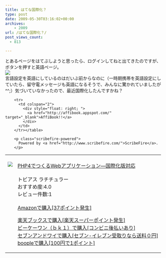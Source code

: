 ```yaml
---
title: はてな国際化？
type: post
date: 2009-05-30T03:16:02+00:00
archives:
    - 2009
url: /はてな国際化？/
post_views_count:
  - 813

---
```

とあるページをはてぶしようと思ったら、ログインしてねと出てきたのですが、ボタンを押すと英語ページ。  
<img style="max-width: 460px;" src="https://i0.wp.com/jqinglong.html.xdomain.jp/bimg/hatena.png" data-recalc-dims="1" />  
言語設定を英語にしているのはだいぶ前からなのに（一時期携帯を英語設定にしていたら、留守電メッセージも英語になるそうで、みんなに驚かれていましたが^^;）気づいていなかったので、最近国際化したんですかね？

<table>
  <tr>
    <td style="vertical-align:top;">
      <a href="http://www.amazon.co.jp/PHP4%E3%81%A7%E3%81%A4%E3%81%8F%E3%82%8BWeb%E3%82%A2%E3%83%97%E3%83%AA%E3%82%B1%E3%83%BC%E3%82%B7%E3%83%A7%E3%83%B3%E2%80%95%E5%9B%BD%E9%9A%9B%E5%8C%96%E7%89%88%E5%AF%BE%E5%BF%9C-%E3%83%88%E3%83%93%E3%82%A2%E3%82%B9-%E3%83%A9%E3%83%81%E3%83%81%E3%83%A5%E3%83%A9%E3%83%BC/dp/489471454X%3FSubscriptionId%3D1JWQWN8E4Z5TR27962G2%26tag%3Dgaeaffibook-22%26linkCode%3Dxm2%26camp%3D2025%26creative%3D165953%26creativeASIN%3D489471454X" target="_blank"><br /> <img src="https://i0.wp.com/ecx.images-amazon.com/images/I/61WTJ725EXL._SL160_.jpg" style="border-style:none;" data-recalc-dims="1" /><br /> </a>
    </td>
    <td style="vertical-align:top;">
      <a href="http://www.amazon.co.jp/PHP4%E3%81%A7%E3%81%A4%E3%81%8F%E3%82%8BWeb%E3%82%A2%E3%83%97%E3%83%AA%E3%82%B1%E3%83%BC%E3%82%B7%E3%83%A7%E3%83%B3%E2%80%95%E5%9B%BD%E9%9A%9B%E5%8C%96%E7%89%88%E5%AF%BE%E5%BF%9C-%E3%83%88%E3%83%93%E3%82%A2%E3%82%B9-%E3%83%A9%E3%83%81%E3%83%81%E3%83%A5%E3%83%A9%E3%83%BC/dp/489471454X%3FSubscriptionId%3D1JWQWN8E4Z5TR27962G2%26tag%3Dgaeaffibook-22%26linkCode%3Dxm2%26camp%3D2025%26creative%3D165953%26creativeASIN%3D489471454X" target="_blank"><br /> PHP4でつくるWebアプリケーション―国際化版対応<br /> </a><br /> トビアス ラチチュラー<br /> おすすめ度:4.0<br /> レビュー件数:1<br /> <a href="http://www.amazon.co.jp/PHP4%E3%81%A7%E3%81%A4%E3%81%8F%E3%82%8BWeb%E3%82%A2%E3%83%97%E3%83%AA%E3%82%B1%E3%83%BC%E3%82%B7%E3%83%A7%E3%83%B3%E2%80%95%E5%9B%BD%E9%9A%9B%E5%8C%96%E7%89%88%E5%AF%BE%E5%BF%9C-%E3%83%88%E3%83%93%E3%82%A2%E3%82%B9-%E3%83%A9%E3%83%81%E3%83%81%E3%83%A5%E3%83%A9%E3%83%BC/dp/489471454X%3FSubscriptionId%3D1JWQWN8E4Z5TR27962G2%26tag%3Dgaeaffibook-22%26linkCode%3Dxm2%26camp%3D2025%26creative%3D165953%26creativeASIN%3D489471454X" target="_blank"><br /> Amazonで購入[37ポイント発生]<br /> </a></p>
      <p>
        <a href="http://px.a8.net/svt/ejp?a8mat=1HPMBD+EAZZ1U+5WS+C1DUQ&#038;a8ejpredirect=http%3A%2F%2Fsearch.books.rakuten.co.jp%2Fbksearch%2Fdt%3Fg%3D001%26bisbn%3D489471454X" target="_blank">楽天ブックスで購入[楽天スーパーポイント発生]</a><br /> <img border="0" width="1" height="1" src="https://i2.wp.com/www12.a8.net/0.gif?resize=1%2C1" alt="" data-recalc-dims="1" /><br /> <a href="http://px.a8.net/svt/ejp?a8mat=1HRMFS+EEKKOI+10UY+HUKPU&#038;a8ejpredirect=http%3A%2F%2Fwww.bk1.jp%2FkeywordSearchResult%2F%3Fkeyword%3D489471454X%26storeCd%3D1%26searchFlg%3D9%26x%3D43%26y%3D11%26partnerid%3D02a801" target="_blank">ビーケーワン（ｂｋ１）で購入[コンビニ後払いあり]</a><br /> <img border="0" width="1" height="1" src="https://i2.wp.com/www12.a8.net/0.gif?resize=1%2C1" alt="" data-recalc-dims="1" /><br /> <a href="http://click.linksynergy.com/fs-bin/statform?id=aR0TIOX*qAA&#038;offerid=137560&#038;bnid=1490&#038;subid=&#038;subid=0&#038;kword_in=489471454X&#038;oop=on" target="_blank">セブンアンドワイで購入[セブン-イレブン受取りなら送料０円]</a><IMG width=1 height=1 border=0 src="http://ad.linksynergy.com/fs-bin/show?id=aR0TIOX*qAA&bids=137560&type=5&subid=0" /><br /> <a href="http://click.linksynergy.com/fs-bin/statform?id=aR0TIOX*qAA&#038;offerid=33310&#038;bnid=2&#038;subid=0&#038;ifc=4&#038;ifr=9784894714540" target="_blank">boopleで購入[100円で1ポイント]</a> </td> </tr> 
        
        <tr>
          <td colspan="2">
            <div style="float: right; ">
              <a href="http://affibook.appspot.com/" target="_blank">AffiBook!!</a>
            </div>
          </td>
        </tr></table> 
        
        <p class="scribefire-powered">
          Powered by <a href="http://www.scribefire.com/">ScribeFire</a>.
        </p>